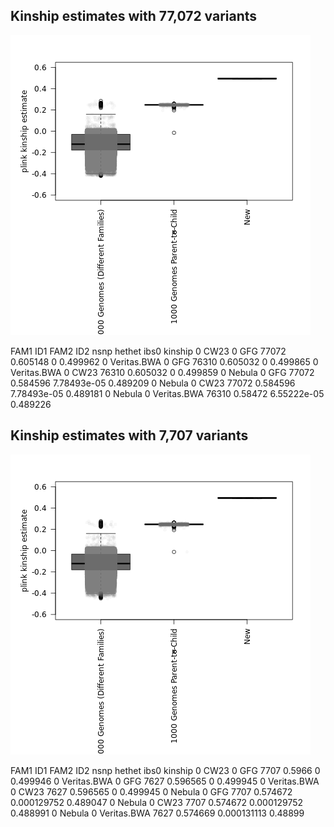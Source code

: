 ## Kinship estimates with 77,072 variants
![Kinship for 2 SNP chip, Veritas WGA, and Nebula lcWGS](plink_kinship_2-SNP-chip_plus_2-SNP-chip_plus_Veritas_plus_Nebula.png "Kinship estimates with 77,072 variants")

 FAM1	ID1	FAM2	ID2	nsnp	hethet	ibs0	kinship
 0	CW23	0	GFG	77072	0.605148	0	0.499962
 0	Veritas.BWA	0	GFG	76310	0.605032	0	0.499865
 0	Veritas.BWA	0	CW23	76310	0.605032	0	0.499859
 0	Nebula	0	GFG	77072	0.584596	7.78493e-05	0.489209
 0	Nebula	0	CW23	77072	0.584596	7.78493e-05	0.489181
 0	Nebula	0	Veritas.BWA	76310	0.58472	6.55222e-05	0.489226

## Kinship estimates with 7,707 variants
![Kinship for 2 SNP chip, Veritas WGA, and Nebula lcWGS](plink_kinship_2-SNP-chip_plus_2-SNP-chip_plus_Veritas_plus_Nebula_down10.png "Kinship estimates with 7,707 variants")

FAM1	ID1	FAM2	ID2	nsnp	hethet	ibs0	kinship
0	CW23	0	GFG	7707	0.5966	0	0.499946
0	Veritas.BWA	0	GFG	7627	0.596565	0	0.499945
0	Veritas.BWA	0	CW23	7627	0.596565	0	0.499945
0	Nebula	0	GFG	7707	0.574672	0.000129752	0.489047
0	Nebula	0	CW23	7707	0.574672	0.000129752	0.488991
0	Nebula	0	Veritas.BWA	7627	0.574669	0.000131113	0.48899

